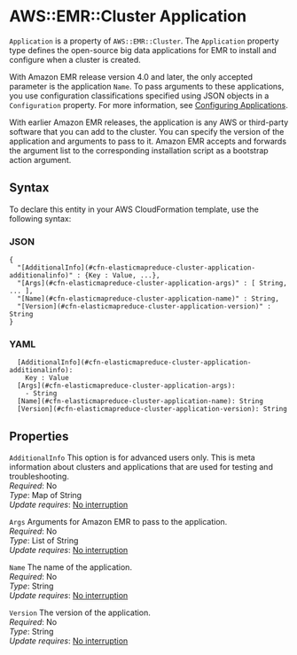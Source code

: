 # AWS::EMR::Cluster Application<a name="aws-properties-elasticmapreduce-cluster-application"></a>

`Application` is a property of `AWS::EMR::Cluster`\. The `Application` property type defines the open\-source big data applications for EMR to install and configure when a cluster is created\.

With Amazon EMR release version 4\.0 and later, the only accepted parameter is the application `Name`\. To pass arguments to these applications, you use configuration classifications specified using JSON objects in a `Configuration` property\. For more information, see [Configuring Applications](https://docs.aws.amazon.com/emr/latest/ReleaseGuide/emr-configure-apps.html)\.

With earlier Amazon EMR releases, the application is any AWS or third\-party software that you can add to the cluster\. You can specify the version of the application and arguments to pass to it\. Amazon EMR accepts and forwards the argument list to the corresponding installation script as a bootstrap action argument\.

## Syntax<a name="aws-properties-elasticmapreduce-cluster-application-syntax"></a>

To declare this entity in your AWS CloudFormation template, use the following syntax:

### JSON<a name="aws-properties-elasticmapreduce-cluster-application-syntax.json"></a>

```
{
  "[AdditionalInfo](#cfn-elasticmapreduce-cluster-application-additionalinfo)" : {Key : Value, ...},
  "[Args](#cfn-elasticmapreduce-cluster-application-args)" : [ String, ... ],
  "[Name](#cfn-elasticmapreduce-cluster-application-name)" : String,
  "[Version](#cfn-elasticmapreduce-cluster-application-version)" : String
}
```

### YAML<a name="aws-properties-elasticmapreduce-cluster-application-syntax.yaml"></a>

```
  [AdditionalInfo](#cfn-elasticmapreduce-cluster-application-additionalinfo):
    Key : Value
  [Args](#cfn-elasticmapreduce-cluster-application-args):
    - String
  [Name](#cfn-elasticmapreduce-cluster-application-name): String
  [Version](#cfn-elasticmapreduce-cluster-application-version): String
```

## Properties<a name="aws-properties-elasticmapreduce-cluster-application-properties"></a>

`AdditionalInfo` <a name="cfn-elasticmapreduce-cluster-application-additionalinfo"></a>
This option is for advanced users only\. This is meta information about clusters and applications that are used for testing and troubleshooting\.  
_Required_: No  
_Type_: Map of String  
_Update requires_: [No interruption](https://docs.aws.amazon.com/AWSCloudFormation/latest/UserGuide/using-cfn-updating-stacks-update-behaviors.html#update-no-interrupt)

`Args` <a name="cfn-elasticmapreduce-cluster-application-args"></a>
Arguments for Amazon EMR to pass to the application\.  
_Required_: No  
_Type_: List of String  
_Update requires_: [No interruption](https://docs.aws.amazon.com/AWSCloudFormation/latest/UserGuide/using-cfn-updating-stacks-update-behaviors.html#update-no-interrupt)

`Name` <a name="cfn-elasticmapreduce-cluster-application-name"></a>
The name of the application\.  
_Required_: No  
_Type_: String  
_Update requires_: [No interruption](https://docs.aws.amazon.com/AWSCloudFormation/latest/UserGuide/using-cfn-updating-stacks-update-behaviors.html#update-no-interrupt)

`Version` <a name="cfn-elasticmapreduce-cluster-application-version"></a>
The version of the application\.  
_Required_: No  
_Type_: String  
_Update requires_: [No interruption](https://docs.aws.amazon.com/AWSCloudFormation/latest/UserGuide/using-cfn-updating-stacks-update-behaviors.html#update-no-interrupt)
